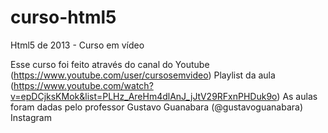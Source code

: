 # curso-html5
 Html5 de 2013 - Curso em vídeo

Esse curso foi feito através do canal do Youtube (https://www.youtube.com/user/cursosemvideo)
Playlist da aula (https://www.youtube.com/watch?v=epDCjksKMok&list=PLHz_AreHm4dlAnJ_jJtV29RFxnPHDuk9o)
As aulas foram dadas pelo professor Gustavo Guanabara (@gustavoguanabara) Instagram
